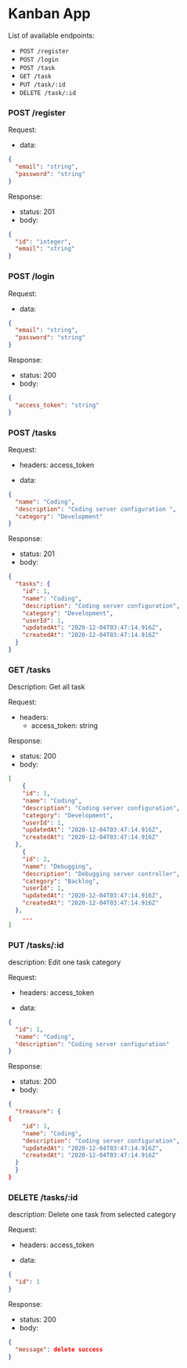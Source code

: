 # Kanban App

List of available endpoints:

- `POST /register`
- `POST /login`
- `POST /task`
- `GET /task`
- `PUT /task/:id`
- `DELETE /task/:id`

### POST /register

Request:

- data:

```json
{
  "email": "string",
  "password": "string"
}
```

Response:

- status: 201
- body:
  ​

```json
{
  "id": "integer",
  "email": "string"
}
```

### POST /login

Request:

- data:

```json
{
  "email": "string",
  "password": "string"
}
```

Response:

- status: 200
- body:
  ​

```json
{
  "access_token": "string"
}
```

### POST /tasks

Request:

- headers: access_token

- data:

```json
{
  "name": "Coding",
  "description": "Coding server configuration ",
  "category": "Development"
}
```

​Response:

- status: 201
- body:
  ​

```json
{
  "tasks": {
    "id": 1,
    "name": "Coding",
    "description": "Coding server configuration",
    "category": "Development",
    "userId": 1,
    "updatedAt": "2020-12-04T03:47:14.916Z",
    "createdAt": "2020-12-04T03:47:14.916Z"
  }
}
```

### GET /tasks

Description: Get all task

Request:

- headers:
  - access_token: string

Response:

- status: 200
- body:
  ​

```json
[
    {
    "id": 1,
    "name": "Coding",
    "description": "Coding server configuration",
    "category": "Development",
    "userId": 1,
    "updatedAt": "2020-12-04T03:47:14.916Z",
    "createdAt": "2020-12-04T03:47:14.916Z"
  },
    {
    "id": 2,
    "name": "Debugging",
    "description": "Debugging server controller",
    "category": "Backlog",
    "userId": 1,
    "updatedAt": "2020-12-04T03:47:14.916Z",
    "createdAt": "2020-12-04T03:47:14.916Z"
  },
    ...
]
```

### PUT /tasks/:id

description:
Edit one task category

Request:

- headers: access_token

- data:

```json
{
  "id": 1,
  "name": "Coding",
  "description": "Coding server configuration"
}
```

​Response:

- status: 200
- body:
  ​

```json
{
  "treasure": {
{
    "id": 1,
    "name": "Coding",
    "description": "Coding server configuration",
    "updatedAt": "2020-12-04T03:47:14.916Z",
    "createdAt": "2020-12-04T03:47:14.916Z"
  }
  }
}
```

### DELETE /tasks/:id

description:
Delete one task from selected category

Request:

- headers: access_token

- data:

```json
{
  "id": 1
}
```

​Response:

- status: 200
- body:
  ​

```json
{
  "message": delete success
}
```
